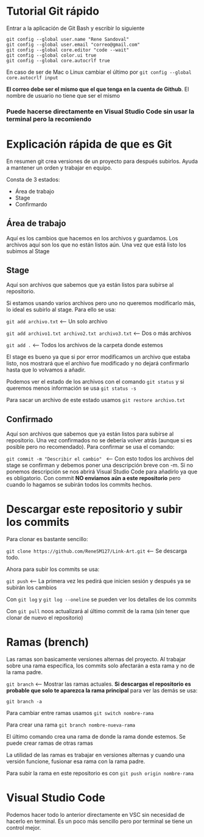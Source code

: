# Tutorial Git rápido
Entrar a la aplicación de Git Bash y escribir lo siguiente
```
git config --global user.name "Rene Sandoval"
git config --global user.email "correo@gmail.com"
git config --global core.editor "code --wait"
git config --global color.ui true
git config --global core.autocrlf true
```
En caso de ser de Mac o Linux cambiar el último por ```git config --global core.autocrlf input```

**El correo debe ser el mismo que el que tenga en la cuenta de Github**. El nombre de usuario no tiene que ser el mismo

 ### Puede hacerse directamente en Visual Studio Code sin usar la terminal pero la recomiendo

# Explicación rápida de que es Git
En resumen git crea versiones de un proyecto para después subirlos. Ayuda a mantener un orden y trabajar en equipo.

Consta de 3 estados:
* Área de trabajo
* Stage
* Confirmardo

## Área de trabajo
Aquí es los cambios que hacemos en los archivos y guardamos. Los archivos aquí son los que no están listos aún. Una vez que está listo los subimos al Stage

## Stage
Aquí son archivos que sabemos que ya están listos para subirse al repositorio.

Si estamos usando varios archivos pero uno no queremos modificarlo más, lo ideal es subirlo al stage. Para ello se usa:

```git add archivo.txt``` <-- Un solo archivo

```git add archivo1.txt archivo2.txt archivo3.txt``` <-- Dos o más archivos

```git add .``` <-- Todos los archivos de la carpeta donde estemos

El stage es bueno ya que si por error modificamos un archivo que estaba listo, nos mostrará que el archivo fue modificado y no dejará confirmarlo hasta que lo volvamos a añadir.

Podemos ver el estado de los archivos con el comando ```git status``` y si queremos menos información se usa ```git status -s```

Para sacar un archivo de este estado usamos ```git restore archivo.txt```

## Confirmado
Aquí son archivos que sabemos que ya están listos para subirse al repositorio. Una vez confirmados no se debería volver atrás (aunque si es posible pero no recomendado). Para confirmar se usa el comando:

```git commit -m "Describir el cambio" ``` <-- Con esto todos los archivos del stage se confirman y debemos poner una descripción breve con -m. Si no ponemos descripción se nos abrirá Visual Studio Code para añadirlo ya que es obligatorio. Con commit **NO enviamos aún a este repositorio** pero cuando lo hagamos se subirán todos los commits hechos.

# Descargar este repositorio y subir los commits

Para clonar es bastante sencillo:

```git clone https://github.com/ReneSM127/Link-Art.git``` <-- Se descarga todo.

Ahora para subir los commits se usa:

```git push``` <-- La primera vez les pedirá que inicien sesión y después ya se subirán los cambios

Con ```git log``` y ```git log --oneline``` se pueden ver los detalles de los commits

Con ```git pull``` noos actualizará al último commit de la rama (sin tener que clonar de nuevo el repositorio)

# Ramas (brench)

Las ramas son basicamente versiones alternas del proyecto. Al trabajar sobre una rama especifica, los commits solo afectarán a esta rama y no de la rama padre.

```git branch``` <-- Mostrar las ramas actuales. **Si descargas el repositorio es probable que solo te aparezca la rama principal** para ver las demás se usa:

```git branch -a```

Para cambiar entre ramas usamos ```git switch nombre-rama```

Para crear una rama ```git branch nombre-nueva-rama```

El último comando crea una rama de donde la rama donde estemos. Se puede crear ramas de otras ramas

La utilidad de las ramas es trabajar en versiones alternas y cuando una versión funcione, fusionar esa rama con la rama padre.

Para subir la rama en este repositorio es con ```git push origin nombre-rama```

# Visual Studio Code

Podemos hacer todo lo anterior directamente en VSC sin necesidad de hacerlo en terminal. Es un poco más sencillo pero por terminal se tiene un control mejor.
